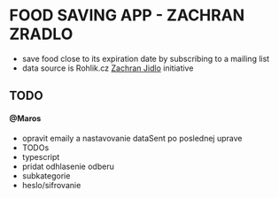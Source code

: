 # FOOD SAVING APP - ZACHRAN ZRADLO

- save food close to its expiration date by subscribing to a mailing list
- data source is Rohlik.cz [Zachran Jidlo](https://www.rohlik.cz/zachran-jidlo) initiative

## TODO

#### @Maros
- opravit emaily a nastavovanie dataSent po poslednej uprave
- TODOs
- typescript
- pridat odhlasenie odberu
- subkategorie
- heslo/sifrovanie

